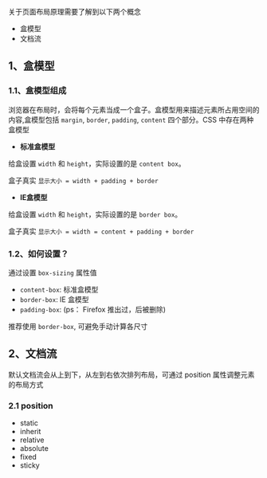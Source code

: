 关于页面布局原理需要了解到以下两个概念

- 盒模型
- 文档流

## 1、盒模型

### 1.1、盒模型组成
浏览器在布局时，会将每个元素当成一个盒子。盒模型用来描述元素所占用空间的内容,盒模型包括 `margin`, `border`, `padding`, `content` 四个部分。CSS 中存在两种盒模型

- **标准盒模型**

给盒设置 `width` 和 `height`，实际设置的是 `content box`。

盒子真实 `显示大小 = width + padding + border`

- **IE盒模型**

给盒设置 `width` 和 `height`，实际设置的是 `border box`。

盒子真实 `显示大小 = width = content + padding + border`

### 1.2、如何设置？

通过设置 `box-sizing` 属性值

- `content-box`:  标准盒模型
- `border-box`:  IE 盒模型
- `padding-box`:  (ps： Firefox 推出过，后被删除)

推荐使用 `border-box`, 可避免手动计算各尺寸



## 2、文档流

默认文档流会从上到下，从左到右依次排列布局，可通过 position 属性调整元素的布局方式

### 2.1 position

- static
- inherit
- relative
- absolute
- fixed
- sticky
